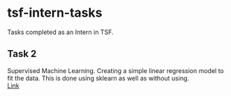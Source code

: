 # tsf-intern-tasks
Tasks completed as an Intern in TSF.

## Task 2
Supervised Machine Learning. Creating a simple linear regression model to fit the data. This is done using sklearn as well as without using.  
[Link](./Task2)
